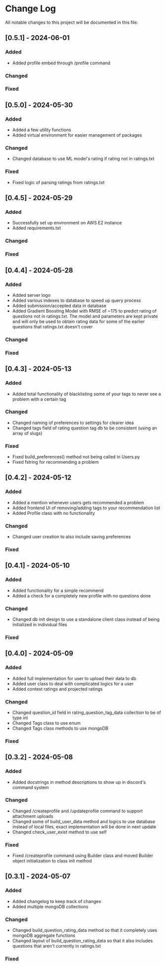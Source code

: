 # Change Log
All notable changes to this project will be documented in this file.

## [0.5.1] - 2024-06-01

### Added

- Added profile embed through /profile command

### Changed

### Fixed

## [0.5.0] - 2024-05-30

### Added

- Added a few utility functions
- Added virtual environment for easier management of packages

### Changed

- Changed database to use ML model's rating if rating not in ratings.txt

### Fixed

- Fixed logic of parsing ratings from ratings.txt

## [0.4.5] - 2024-05-29

### Added

- Successfully set up environment on AWS E2 instance
- Added requirements.txt
 
### Changed
 
### Fixed

## [0.4.4] - 2024-05-28

### Added

- Added server logo
- Added various indexes to database to speed up query process
- Added submission/accepted data in database
- Added Gradient Boosting Model with RMSE of ~175 to predict rating
of questions not in ratings.txt. The model and parameters are kept
private and will only be used to obtain rating data for some of
the earlier questions that ratings.txt doesn't cover
 
### Changed
 
### Fixed

## [0.4.3] - 2024-05-13

### Added

- Added total functionality of blacklisting some of your tags to never
see a problem with a certain tag
 
### Changed

- Changed naming of preferences to settings for clearer idea
- Changed tags field of rating question tag db to be consistent (using an array of slugs)
 
### Fixed

- Fixed build_preferences() method not being called in Users.py
- Fixed fstring for recommending a problem

## [0.4.2] - 2024-05-12
 
### Added

- Added a mention whenever users gets recommended a problem
- Added frontend UI of removing/adding tags to your recommendation list
- Added Profile class with no functionality
 
### Changed

- Changed user creation to also include saving preferences
 
### Fixed

## [0.4.1] - 2024-05-10
 
### Added

- Added functionality for a simple recommend
- Added a check for a completely new profile with no questions done
 
### Changed

- Changed db init design to use a standalone client class instead of being initialized
in individual files
 
### Fixed

## [0.4.0] - 2024-05-09
 
### Added

- Added full implementation for user to upload their data to db
- Added user class to deal with complicated logics for a user
- Added contest ratings and projected ratings
 
### Changed

- Changed question_id field in rating_question_tag_data collection to be of type int
- Changed Tags class to use enum
- Changed Tags class methods to use mongoDB
 
### Fixed

## [0.3.2] - 2024-05-08
 
### Added

- Added docstrings in method descriptions to show up in discord's
command system
 
### Changed

- Changed /createprofile and /updateprofile command to support attachment
uploads
- Changed some of build_user_data method and logics to use database instead of local files,
exact implementation will be done in next update
- Changed check_user_exist method to use self
 
### Fixed

- Fixed /createprofile command using Builder class and moved Builder object
initialization to class init method

## [0.3.1] - 2024-05-07
 
### Added

- Added changelog to keep track of changes
- Added multiple mongoDB collections
 
### Changed
  
- Changed build_question_rating_data method so that it completely uses mongoDB aggregate functions
- Changed layout of build_question_rating_data so that it also includes questions that aren't
currently in ratings.txt
 
### Fixed
